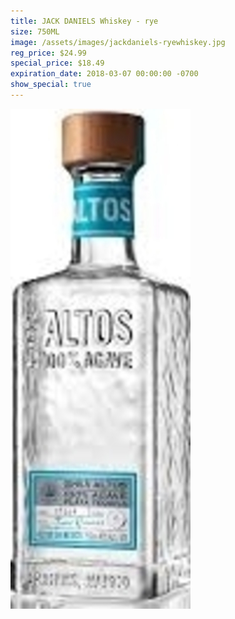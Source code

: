 ```yaml
---
title: JACK DANIELS Whiskey - rye
size: 750ML
image: /assets/images/jackdaniels-ryewhiskey.jpg
reg_price: $24.99
special_price: $18.49
expiration_date: 2018-03-07 00:00:00 -0700
show_special: true
---
```


![](/assets/images/versions/olmeca-2-1---x----288-800x---.jpg)